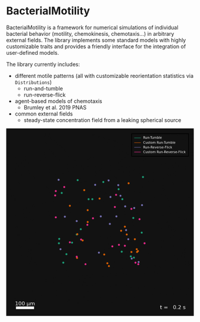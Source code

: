 # BacterialMotility

BacterialMotility is a framework for numerical simulations of individual bacterial behavior (motility, chemokinesis, chemotaxis...) in arbitrary external fields.
The library implements some standard models with highly customizable traits and provides a friendly interface for the integration of user-defined models.

The library currently includes:
- different motile patterns (all with customizable reorientation statistics via `Distributions`)
    * run-and-tumble
    * run-reverse-flick
- agent-based models of chemotaxis
    * Brumley et al. 2019 PNAS
- common external fields
    * steady-state concentration field from a leaking spherical source


![A simple simulation with different motile patterns](https://github.com/mastrof/BacterialMotility/blob/main/scripts/simple.gif)
